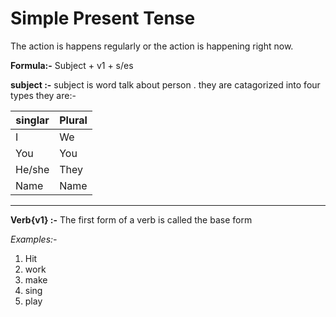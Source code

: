 # Simple Present Tense
The action is happens regularly or the action is happening right now.


**Formula:-**
              Subject + v1 + s/es

__subject :-__
subject is word talk about person . they are catagorized into four types they are:-

 | singlar         |  Plural           |
 |-----------------|-------------------|
 | I               |We                 |
 | You             |You                |
 | He/she          |They               |
 | Name            |Name               |
 ---------------------------------------- 
__Verb{v1} :-__
  The first form of a verb is called the base form

  _Examples:-_

1. Hit
1. work
1. make
1. sing
1. play




